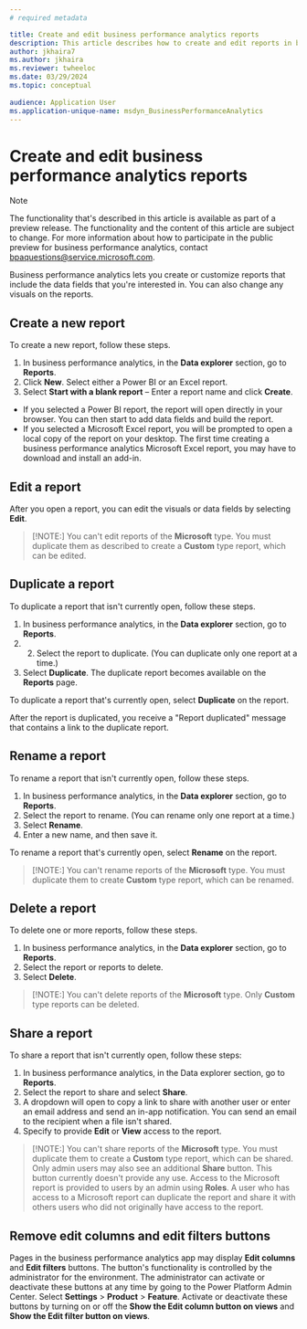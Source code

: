 ```yaml
---
# required metadata

title: Create and edit business performance analytics reports
description: This article describes how to create and edit reports in business performance analytics.
author: jkhaira7
ms.author: jkhaira 
ms.reviewer: twheeloc
ms.date: 03/29/2024
ms.topic: conceptual
 
audience: Application User
ms.application-unique-name: msdyn_BusinessPerformanceAnalytics
---
```


# Create and edit business performance analytics reports

> [!NOTE]
> The functionality that's described in this article is available as part of a preview release. The functionality and the content of this article are subject to change. For more information about how to participate in the public preview for business performance analytics, contact <bpaquestions@service.microsoft.com>.

Business performance analytics lets you create or customize reports that include the data fields that you're interested in. You can also change any visuals on the reports. 

## Create a new report

To create a new report, follow these steps.

1. In business performance analytics, in the **Data explorer** section, go to **Reports**.
2. Click **New**. Select either a Power BI or an Excel report.
3. Select **Start with a blank report** – Enter a report name and click **Create**.
 - If you selected a Power BI report, the report will open directly in your browser. You can then start to add data fields and build the report.
 - If you selected a Microsoft Excel report, you will be prompted to open a local copy of the report on your desktop. The first time creating a business performance analytics Microsoft Excel report, you may have to download and install an add-in. 
 

## Edit a report

After you open a report, you can edit the visuals or data fields by selecting **Edit**.

>[!NOTE:]
> You can't edit reports of the **Microsoft** type. You must duplicate them as described to create a **Custom** type report, which can be edited.

## Duplicate a report

To duplicate a report that isn't currently open, follow these steps.

1. In business performance analytics, in the **Data explorer** section, go to **Reports**.
2. 2. Select the report to duplicate. (You can duplicate only one report at a time.)
3. Select **Duplicate**. The duplicate report becomes available on the **Reports** page. 

To duplicate a report that's currently open, select **Duplicate** on the report.

After the report is duplicated, you receive a "Report duplicated" message that contains a link to the duplicate report.

## Rename a report

To rename a report that isn't currently open, follow these steps.

1. In business performance analytics, in the **Data explorer** section, go to **Reports**.
2. Select the report to rename. (You can rename only one report at a time.)
3. Select **Rename**.
4. Enter a new name, and then save it.

To rename a report that's currently open, select **Rename** on the report.

>[!NOTE:]
> You can't rename reports of the **Microsoft** type. You must duplicate them to create **Custom** type report, which can be renamed.

## Delete a report

To delete one or more reports, follow these steps.

1. In business performance analytics, in the **Data explorer** section, go to **Reports**.
2. Select the report or reports to delete.
3. Select **Delete**.

>[!NOTE:]
> You can't delete reports of the **Microsoft** type. Only **Custom** type reports can be deleted.

## Share a report
To share a report that isn't currently open, follow these steps:
1. In business performance analytics, in the Data explorer section, go to **Reports**.
2. Select the report to share and select **Share**.
3. A dropdown will open to copy a link to share with another user or enter an email address and send an in-app notification. You can send an email to the recipient when a file isn't shared.
4. Specify to provide **Edit** or **View** access to the report. 

>[!NOTE:]
> You can't share reports of the **Microsoft** type. You must duplicate them to create a **Custom** type report, which can be shared.
> Only admin users may also see an additional **Share** button. This button currently doesn't provide any use.
>Access to the Microsoft report is provided to users by an admin using **Roles**. A user who has access to a Microsoft report can duplicate the report and share it with others users who did not originally have access to the report.

## Remove edit columns and edit filters buttons

Pages in the business performance analytics app may display **Edit columns** and **Edit filters** buttons. The button's functionality is controlled by the administrator for the environment. The administrator can activate or deactivate these buttons at any time by going to the Power Platform Admin Center. Select **Settings** > **Product** > **Feature**. Activate or deactivate these buttons by turning on or off the **Show the Edit column button on views** and **Show the Edit filter button on views**. 




